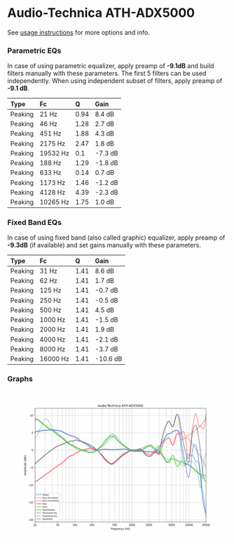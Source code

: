 # Audio-Technica ATH-ADX5000
See [usage instructions](https://github.com/jaakkopasanen/AutoEq#usage) for more options and info.

### Parametric EQs
In case of using parametric equalizer, apply preamp of **-9.1dB** and build filters manually
with these parameters. The first 5 filters can be used independently.
When using independent subset of filters, apply preamp of **-9.1 dB**.

| Type    | Fc       |    Q | Gain    |
|:--------|:---------|:-----|:--------|
| Peaking | 21 Hz    | 0.94 | 8.4 dB  |
| Peaking | 46 Hz    | 1.28 | 2.7 dB  |
| Peaking | 451 Hz   | 1.88 | 4.3 dB  |
| Peaking | 2175 Hz  | 2.47 | 1.8 dB  |
| Peaking | 19532 Hz | 0.1  | -7.3 dB |
| Peaking | 188 Hz   | 1.29 | -1.8 dB |
| Peaking | 633 Hz   | 0.14 | 0.7 dB  |
| Peaking | 1173 Hz  | 1.46 | -1.2 dB |
| Peaking | 4128 Hz  | 4.39 | -2.3 dB |
| Peaking | 10265 Hz | 1.75 | 1.0 dB  |

### Fixed Band EQs
In case of using fixed band (also called graphic) equalizer, apply preamp of **-9.3dB**
(if available) and set gains manually with these parameters.

| Type    | Fc       |    Q | Gain     |
|:--------|:---------|:-----|:---------|
| Peaking | 31 Hz    | 1.41 | 8.6 dB   |
| Peaking | 62 Hz    | 1.41 | 1.7 dB   |
| Peaking | 125 Hz   | 1.41 | -0.7 dB  |
| Peaking | 250 Hz   | 1.41 | -0.5 dB  |
| Peaking | 500 Hz   | 1.41 | 4.5 dB   |
| Peaking | 1000 Hz  | 1.41 | -1.5 dB  |
| Peaking | 2000 Hz  | 1.41 | 1.9 dB   |
| Peaking | 4000 Hz  | 1.41 | -2.1 dB  |
| Peaking | 8000 Hz  | 1.41 | -3.7 dB  |
| Peaking | 16000 Hz | 1.41 | -10.6 dB |

### Graphs
![](./Audio-Technica%20ATH-ADX5000.png)